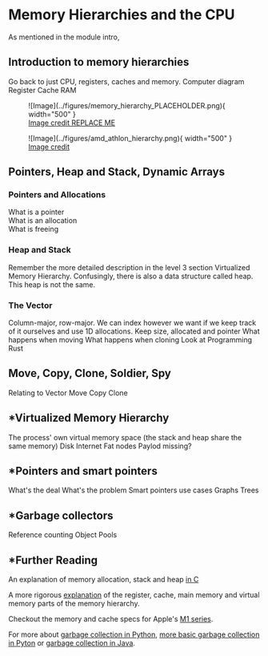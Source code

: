 # Memory Hierarchies and the CPU
As mentioned in the module intro, 

## Introduction to memory hierarchies
Go back to just CPU, registers, caches and memory.
Computer diagram
Register
Cache
RAM

<figure markdown>
![Image](../figures/memory_hierarchy_PLACEHOLDER.png){ width="500" }
<figcaption>
<a href="https://www.cs.umd.edu/~meesh/411/CA-online/chapter/memory-hierarchy-design-basics/index.html">
Image credit REPLACE ME </a>
</figcaption>
</figure>

<figure markdown>
![Image](../figures/amd_athlon_hierarchy.png){ width="500" }
<figcaption>
<a href="https://en.wikipedia.org/wiki/File:Hwloc.png">
Image credit </a>
</figcaption>
</figure>

## Pointers, Heap and Stack, Dynamic Arrays
### Pointers and Allocations
What is a pointer  
What is an allocation  
What is freeing  

### Heap and Stack
Remember the more detailed description in the level 3 section Virtualized Memory Hierarchy.
Confusingly, there is also a data structure called heap. This heap is not the same.

### The Vector
Column-major, row-major. We can index however we want if we keep track of it ourselves and use 1D allocations.
Keep size, allocated and pointer
What happens when moving
What happens when cloning
Look at Programming Rust

## Move, Copy, Clone, Soldier, Spy
Relating to Vector
Move
Copy
Clone

## \*Virtualized Memory Hierarchy
The process' own virtual memory space (the stack and heap share the same memory)
Disk
Internet
Fat nodes
Paylod missing?

## \*Pointers and smart pointers
What's the deal
What's the problem
Smart pointers use cases
Graphs
Trees

## \*Garbage collectors
Reference counting
Object Pools

## \*Further Reading
An explanation of memory allocation, stack and heap
[in C](https://cs2461-2020.github.io/lectures/dynamic.pdf)

A more rigorous [explanation](http://eceweb.ucsd.edu/~gert/ece30/CN5.pdf)
of the register, cache, main memory and virtual memory parts of the memory hierarchy.

Checkout the memory and cache specs for Apple's [M1 series](https://en.wikipedia.org/wiki/Apple_M1).

For more about
[garbage collection in Python](https://devguide.python.org/internals/garbage-collector/),
[more basic garbage collection in Pyton](https://stackify.com/python-garbage-collection/) or
[garbage collection in Java](https://blogs.oracle.com/javamagazine/post/understanding-garbage-collectors).
